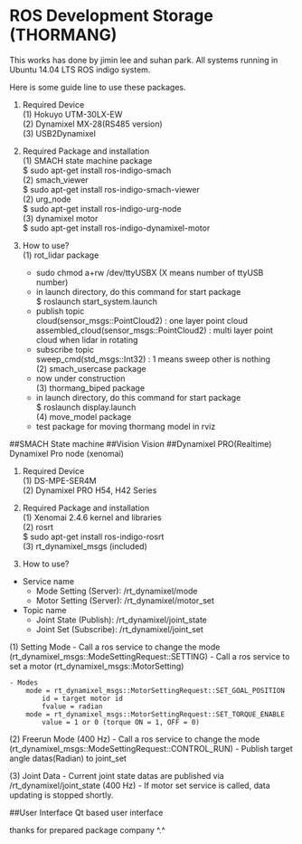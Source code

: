 # ROS Development Storage (THORMANG)
This works has done by jimin lee and suhan park.
All systems running in Ubuntu 14.04 LTS ROS indigo system.

Here is some guide line to use these packages.

1. Required Device <br />
  (1) Hokuyo UTM-30LX-EW<br />
  (2) Dynamixel MX-28(RS485 version)<br />
  (3) USB2Dynamixel<br />

2. Required Package and installation<br />
  (1) SMACH state machine package<br />
	$ sudo apt-get install ros-indigo-smach<br />
  (2) smach_viewer<br />
	$ sudo apt-get install ros-indigo-smach-viewer<br />
  (2) urg_node<br />
	$ sudo apt-get install ros-indigo-urg-node<br />
  (3) dynamixel motor<br />
	$ sudo apt-get install ros-indigo-dynamixel-motor<br />

3. How to use?<br />
  (1) rot_lidar package<br />
      - sudo chmod a+rw /dev/ttyUSBX (X means number of ttyUSB number)<br />
      - in launch directory, do this command for start package<br />
	$ roslaunch start_system.launch<br />
      - publish topic<br />
        cloud(sensor_msgs::PointCloud2) : one layer point cloud <br />
        assembled_cloud(sensor_msgs::PointCloud2) : multi layer point cloud when lidar in rotating <br />
      - subscribe topic <br />
	sweep_cmd(std_msgs::Int32) : 1 means sweep other is nothing <br />
  (2) smach_usercase package <br />
      - now under construction <br />
  (3) thormang_biped package <br />
      - in launch directory, do this command for start package <br />
        $ roslaunch display.launch <br />
  (4) move_model package <br />
      - test package for moving thormang model in rviz <br />

##SMACH
State machine
##Vision
Vision
##Dynamixel PRO(Realtime)
Dynamixel Pro node (xenomai)

1. Required Device <br />
  (1) DS-MPE-SER4M<br />
  (2) Dynamixel PRO H54, H42 Series<br />

2. Required Package and installation<br />
  (1) Xenomai 2.4.6 kernel and libraries<br />
  (2) rosrt<br />
	$ sudo apt-get install ros-indigo-rosrt<br />
  (3) rt_dynamixel_msgs (included)<br />

3. How to use?<br />
  - Service name
  	- Mode Setting (Server): 	/rt_dynamixel/mode
  	- Motor Setting (Server):	/rt_dynamixel/motor_set
  - Topic name
  	- Joint State (Publish): 	/rt_dynamixel/joint_state
  	- Joint Set (Subscribe): 	/rt_dynamixel/joint_set

  (1) Setting Mode
	- Call a ros service to change the mode (rt_dynamixel_msgs::ModeSettingRequest::SETTING)
	- Call a ros service to set a motor (rt_dynamixel_msgs::MotorSetting)
	
	- Modes
		mode = rt_dynamixel_msgs::MotorSettingRequest::SET_GOAL_POSITION
			id = target motor id
			fvalue = radian
		mode = rt_dynamixel_msgs::MotorSettingRequest::SET_TORQUE_ENABLE
			value = 1 or 0 (torque ON = 1, OFF = 0)

  (2) Freerun Mode (400 Hz)
  	- Call a ros service to change the mode (rt_dynamixel_msgs::ModeSettingRequest::CONTROL_RUN)
  	- Publish target angle datas(Radian) to joint_set
  
  (3) Joint Data
	- Current joint state datas are published via /rt_dynamixel/joint_state (400 Hz)
	- If motor set service is called, data updating is stopped shortly.

##User Interface
Qt based user interface

thanks for prepared package company ^.^
